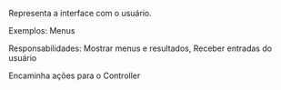 
Representa a interface com o usuário. 

Exemplos:
Menus

Responsabilidades:
Mostrar menus e resultados, Receber entradas do usuário

Encaminha ações para o Controller

